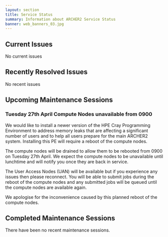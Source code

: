 ```yaml
---
layout: section
title: Service Status
summary: Information about ARCHER2 Service Status
banner: web_banners_03.jpg
---
```



## Current Issues

No current issues

## Recently Resolved Issues

No recent issues


## Upcoming Maintenance Sessions

### Tuesday 27th April Compute Nodes unavailable from 0900 

We would like to install a newer version of the HPE Cray Programming Environment to address memory leaks that are affecting a significant number of users and to help all users prepare for the main ARCHER2 system. Installing this PE will require a reboot of the compute nodes.

The compute nodes will be drained to allow them to be rebooted from 0900 on Tuesday 27th April. We expect the compute nodes to be unavailable until lunchtime and will notify you once they are back in service.

The User Access Nodes (UAN) will be available but if you experience any issues then please reconnect. You will be able to submit jobs during the reboot of the compute nodes and any submitted jobs will be queued until the compute nodes are available again.

We apologise for the inconvenience caused by this planned reboot of the compute nodes.


## Completed Maintenance Sessions

There have been no recent maintenance sessions. 

